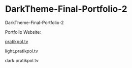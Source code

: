 # DarkTheme-Final-Portfolio-2
 DarkTheme-Final-Portfolio-2

  Portfolio Website:
  
  [pratikpol.tv](https://www.pratikpol.tv/)
  
  light.pratikpol.tv
  
  dark.pratikpol.tv
